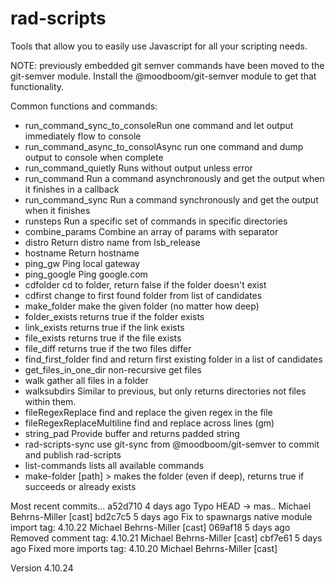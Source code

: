# rad-scripts
Tools that allow you to easily use Javascript for all your scripting needs.

NOTE: previously embedded git semver commands have been moved to the git-semver module.
Install the @moodboom/git-semver module to get that functionality.

Common functions and commands:

* run_command_sync_to_consoleRun one command and let output immediately flow to console
* run_command_async_to_consolAsync run one command and dump output to console when complete
* run_command_quietly        Runs without output unless error
* run_command                Run a command asynchronously and get the output when it finishes in a callback
* run_command_sync           Run a command synchronously and get the output when it finishes
* runsteps                   Run a specific set of commands in specific directories
* combine_params             Combine an array of params with separator
* distro                     Return distro name from lsb_release
* hostname                   Return hostname
* ping_gw                    Ping local gateway
* ping_google                Ping google.com
* cdfolder                   cd to folder, return false if the folder doesn't exist
* cdfirst                    change to first found folder from list of candidates
* make_folder                make the given folder (no matter how deep)
* folder_exists              returns true if the folder exists
* link_exists                returns true if the link exists
* file_exists                returns true if the file exists
* file_diff                  returns true if the two files differ
* find_first_folder          find and return first existing folder in a list of candidates
* get_files_in_one_dir       non-recursive get files
* walk                       gather all files in a folder
* walksubdirs                Similar to previous, but only returns directories not files within them.
* fileRegexReplace           find and replace the given regex in the file
* fileRegexReplaceMultiline  find and replace across lines (gm)
* string_pad                 Provide buffer and returns padded string
* rad-scripts-sync           use git-sync from @moodboom/git-semver to commit and publish rad-scripts
* list-commands              lists all available commands
* make-folder                [path] > makes the folder (even if deep), returns true if succeeds or already exists


Most recent commits...
a52d710   4 days ago Typo                                                    HEAD -> mas.. Michael Behrns-Miller [cast]
bd2c7c5   5 days ago Fix to spawnargs native module import                    tag: 4.10.22 Michael Behrns-Miller [cast]
069af18   5 days ago Removed comment                                          tag: 4.10.21 Michael Behrns-Miller [cast]
cbf7e61   5 days ago Fixed more imports                                       tag: 4.10.20 Michael Behrns-Miller [cast]

Version 4.10.24
